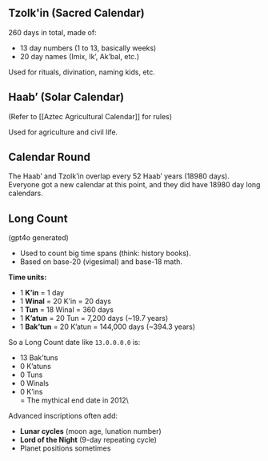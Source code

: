 ## Tzolk'in (Sacred Calendar)

260 days in total, made of:

 - 13 day numbers (1 to 13, basically weeks)
 - 20 day names (Imix, Ik’, Ak’bal, etc.)

Used for rituals, divination, naming kids, etc.

## Haab’ (Solar Calendar)

(Refer to [[Aztec Agricultural Calendar]] for rules)

Used for agriculture and civil life.

## Calendar Round

The Haab’ and Tzolk’in overlap every 52 Haab’ years (18980 days). Everyone got a new calendar at this point, and they did have 18980 day long calendars.

## Long Count

(gpt4o generated)

- Used to count big time spans (think: history books).
- Based on base-20 (vigesimal) and base-18 math.

**Time units:**
- 1 **K’in** = 1 day
- 1 **Winal** = 20 K’in = 20 days
- 1 **Tun** = 18 Winal = 360 days
- 1 **K’atun** = 20 Tun = 7,200 days (~19.7 years)
- 1 **Bak’tun** = 20 K’atun = 144,000 days (~394.3 years)

So a Long Count date like `13.0.0.0.0` is:

- 13 Bak’tuns
- 0 K’atuns
- 0 Tuns
- 0 Winals
- 0 K’ins  
= The mythical end date in 2012\

Advanced inscriptions often add:

- **Lunar cycles** (moon age, lunation number)
- **Lord of the Night** (9-day repeating cycle)
- Planet positions sometimes
